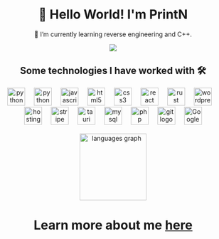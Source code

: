 <div>
  <h1 align="center">👋 Hello World! I'm PrintN</h1>
  <p align="center">🔭 I’m currently learning reverse engineering and C++.</p>
</div>

<div align="center">
  <img src="https://media0.giphy.com/media/AF7lbthr7cTYI/giphy.gif?cid=ecf05e47qg16k09feyq0uqfbj5sgk97janiteubxdyhz33ss&ep=v1_gifs_search&rid=giphy.gif&ct=g)">
</div>


<div align="center">
  <h2>Some technologies I have worked with 🛠️</h2>
</div>

<div align="center">
<img src="https://cdn.jsdelivr.net/gh/devicons/devicon/icons/python/python-original.svg" height="40" alt="python logo" title="Python" />
<img width="12" />
<img src="https://cdn.jsdelivr.net/gh/devicons/devicon/icons/flask/flask-original.svg" height="40" alt="python flask logo" title="Flask" />
<img width="12" />
<img src="https://cdn.jsdelivr.net/gh/devicons/devicon/icons/javascript/javascript-original.svg" height="40" alt="javascript logo" title="JavaScript" />
<img width="12" />
<img src="https://cdn.jsdelivr.net/gh/devicons/devicon/icons/html5/html5-original.svg" height="40" alt="html5 logo" title="HTML5" />
<img width="12" />
<img src="https://cdn.jsdelivr.net/gh/devicons/devicon/icons/css3/css3-original.svg" height="40" alt="css3 logo" title="CSS3" />
<img width="12" />
<img src="https://skillicons.dev/icons?i=react" height="40" alt="react logo" title="React" />
<img width="12" />
<img src="https://cdn.jsdelivr.net/gh/devicons/devicon/icons/rust/rust-original.svg" height="40" alt="rust logo" title="Rust" />
<img width="12" />
<img src="https://cdn.jsdelivr.net/gh/devicons/devicon/icons/wordpress/wordpress-original.svg" height="40" alt="wordpress logo" title="WordPress" />
<img width="12" />
<img src="https://vectorwiki.com/images/qXZW6__hostinger.svg" height="40" alt="hostinger logo" title="Hostinger" />
<img width="12" />
<img src="https://www.vectorlogo.zone/logos/stripe/stripe-ar21.svg" height="40" alt="stripe logo" title="Stripe" />
<img width="12" />
<img src="https://cdn.jsdelivr.net/gh/devicons/devicon/icons/tauri/tauri-original.svg" height="40" alt="tauri logo" title="Tauri" />
<img width="12" />
<img src="https://cdn.jsdelivr.net/gh/devicons/devicon/icons/mysql/mysql-original.svg" height="40" alt="mysql logo" title="MySQL" />
<img width="12" />
<img src="https://cdn.jsdelivr.net/gh/devicons/devicon/icons/php/php-original.svg" height="40" alt="php logo" title="PHP" />
<img width="12" />
<img src="https://cdn.jsdelivr.net/gh/devicons/devicon/icons/git/git-original.svg" height="40" alt="git logo" title="Git" />
<img width="12" />
<img src="https://cdn.jsdelivr.net/gh/devicons/devicon@latest/icons/googlecloud/googlecloud-original.svg" height="40" alt="Google Cloud logo" title="Google Cloud" />
</div>

<br clear="both">  
<div align="center">
  <img src="https://github-readme-stats.vercel.app/api/top-langs?username=PrintN&locale=en&hide_title=false&layout=compact&card_width=320&langs_count=5&theme=dracula&hide_border=false&order=2" height="150"   alt="languages graph"  />
</div>

<h1 align="center">Learn more about me <a href="https://printn.github.io" target="_blank">here</a></h1>
